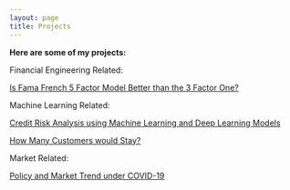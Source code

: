 ```yaml
---
layout: page
title: Projects
---
```


<p>
<strong>Here are some of my projects:</strong>
<p>
Financial Engineering Related:
<p>
<a href="/5630">Is Fama French 5 Factor Model Better than the 3 Factor One?</a>
<p>
Machine Learning Related:
<p>
<a href="/RMSC4112">Credit Risk Analysis using Machine Learning and Deep Learning Models</a>
<p>
<a href="/How_Many_Customers_would_Stay_">How Many Customers would Stay?</a>
<p>
Market Related:
<p>
<a href="/Policy and Market Trend under COVID-19">Policy and Market Trend under COVID-19</a>
<p>

